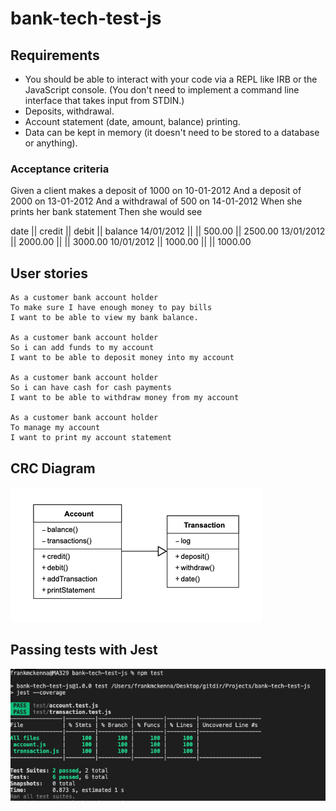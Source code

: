 # bank-tech-test-js

## Requirements

- You should be able to interact with your code via a REPL like IRB or the JavaScript console. (You don't need to implement a command line interface that takes input from STDIN.)
- Deposits, withdrawal.
- Account statement (date, amount, balance) printing.
- Data can be kept in memory (it doesn't need to be stored to a database or anything).

### Acceptance criteria

Given a client makes a deposit of 1000 on 10-01-2012
And a deposit of 2000 on 13-01-2012
And a withdrawal of 500 on 14-01-2012
When she prints her bank statement
Then she would see

date || credit || debit || balance
14/01/2012 || || 500.00 || 2500.00
13/01/2012 || 2000.00 || || 3000.00
10/01/2012 || 1000.00 || || 1000.00

## User stories
```
As a customer bank account holder
To make sure I have enough money to pay bills
I want to be able to view my bank balance.

As a customer bank account holder
So i can add funds to my account
I want to be able to deposit money into my account

As a customer bank account holder
So i can have cash for cash payments
I want to be able to withdraw money from my account

As a customer bank account holder
To manage my account
I want to print my account statement

```

## CRC Diagram

<img alt ='CRC Diagram' src ='https://raw.githubusercontent.com/frank-mck/bank-tech-test-js/main/img/Screenshot%202021-08-02%20at%2021.32.46.png'>

## Passing tests with Jest

<img alt = 'test results' src ='https://raw.githubusercontent.com/frank-mck/bank-tech-test-js/main/img/Screenshot%202021-08-02%20at%2021.35.10.png'>
